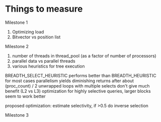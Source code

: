 # Things to measure
Milestone 1

1. Optimizing load
2. Bitvector vs position list

Milestone 2

1. number of threads in thread_pool (as a factor of number of processors)
2. parallel data vs parallel threads
3. various heuristics for tree execution

BREADTH_SELECT_HEURISTIC performs better than BREADTH_HEURISTIC for most cases
parallelism yields diminishing returns after about (proc_count) / 2
unwrapped loops with multiple selects don't give much benefit (L2 vs L3) optimization
for highly selective queries, larger blocks seem to work better

proposed optimization: estimate selectivity, if >0.5 do inverse selection

Milestone 3
